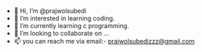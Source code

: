 - 👋 Hi, I’m @prajwolsubedi
- 👀 I’m interested in learning coding.
- 🌱 I’m currently learning c programming.
- 💞️ I’m looking to collaborate on ...
- 📫 you can reach me via email:- prajwolsubedizzz@gmail.com


<!---
prajwolsubedi/prajwolsubedi is a ✨ special ✨ repository because its `README.md` (this file) appears on your GitHub profile.
You can click the Preview link to take a look at your changes.
--->
